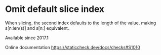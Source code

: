 # Omit default slice index

When slicing, the second index defaults to the length of the value,
making s[n:len(s)] and s[n:] equivalent.

Available since
    2017.1

Online documentation
    https://staticcheck.dev/docs/checks#S1010
